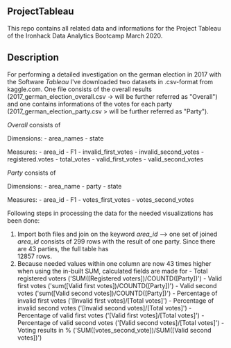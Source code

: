 ## ProjectTableau

This repo contains all related data and informations for the Project Tableau of the Ironhack Data Analytics Bootcamp March 2020.

## Description

For performing a detailed investigation on the german election in 2017 with the Software _Tableau_ I've downloaded two datasets in .csv-format from kaggle.com. One file consists of the overall results (2017_german_election_overall.csv -> will be further referred as "Overall") and one contains informations of the votes for each party (2017_german_election_party.csv > will be further referred as "Party"). 

_Overall_ consists of

  Dimensions:
    - area_names
    - state

  Measures:
    - area_id
    - F1
    - invalid_first_votes
    - invalid_second_votes
    - registered.votes
    - total_votes
    - valid_first_votes
    - valid_second_votes
    
 _Party_ consists of

  Dimensions:
    - area_name
    - party
    - state

  Measures:
    - area_id
    - F1
    - votes_first_votes
    - votes_second_votes

Following steps in processing the data for the needed visualizations has been done:
  1. Import both files and join on the keyword _area_id_ 
      --> one set of joined _area_id_ consists of 299 rows with the result of one party. Since there are 43 parties, the full table has      
          12857 rows.
  2. Because needed values within one column are now 43 times higher when using the in-built SUM, calculated fields are made for
          - Total registered voters ('SUM([Registered voters])/COUNTD([Party])')
          - Valid first votes ('sum([Valid first votes])/COUNTD([Party])')
          - Valid second votes ('sum([Valid second votes])/COUNTD([Party])')
          - Percentage of invalid first votes ('[Invalid first votes]/[Total votes]')
          - Percentage of invalid second votes ('[Invalid second votes]/[Total votes]')
          - Percentage of valid first votes ('[Valid first votes]/[Total votes]')
          - Percentage of valid second votes ('[Valid second votes]/[Total votes]')
          - Voting results in % ('SUM([votes_second_vote])/SUM([Valid second votes])')
